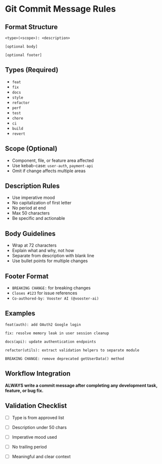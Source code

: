 
# Git Commit Message Rules

## Format Structure
```
<type>(<scope>): <description>

[optional body]

[optional footer]
```

## Types (Required)
- `feat`
- `fix`
- `docs`
- `style`
- `refactor`
- `perf`
- `test`
- `chore`
- `ci`
- `build`
- `revert`

## Scope (Optional)
- Component, file, or feature area affected
- Use kebab-case: `user-auth`, `payment-api`
- Omit if change affects multiple areas

## Description Rules
- Use imperative mood
- No capitalization of first letter
- No period at end
- Max 50 characters
- Be specific and actionable

## Body Guidelines
- Wrap at 72 characters
- Explain what and why, not how
- Separate from description with blank line
- Use bullet points for multiple changes

## Footer Format
- `BREAKING CHANGE:` for breaking changes
- `Closes #123` for issue references
- `Co-authored-by: Vooster AI (@vooster-ai)`

## Examples
```
feat(auth): add OAuth2 Google login

fix: resolve memory leak in user session cleanup

docs(api): update authentication endpoints

refactor(utils): extract validation helpers to separate module

BREAKING CHANGE: remove deprecated getUserData() method
```

## Workflow Integration
**ALWAYS write a commit message after completing any development task, feature, or bug fix.**

## Validation Checklist
- [ ] Type is from approved list
- [ ] Description under 50 chars
- [ ] Imperative mood used
- [ ] No trailing period
- [ ] Meaningful and clear context
    